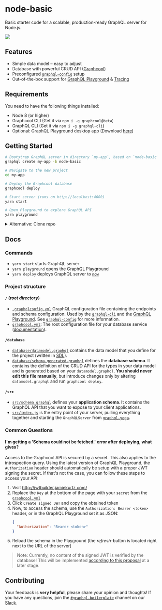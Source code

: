# node-basic

Basic starter code for a scalable, production-ready GraphQL server for Node.js.

![](https://imgur.com/LG6r1q1.png)

## Features

- Simple data model – easy to adjust
- Database with powerful CRUD API ([Graphcool](https://www.graph.cool/))
- Preconfigured [`graphql-config`](https://github.com/graphcool/graphql-config) setup
- Out-of-the-box support for [GraphQL Playground](https://github.com/graphcool/graphql-playground) & [Tracing](https://github.com/apollographql/apollo-tracing)

## Requirements

You need to have the following things installed:

* Node 8 (or higher)
* Graphcool CLI (Get it via `npm i -g graphcool@beta`)
* GraphQL CLI (Get it via `npm i -g graphql-cli`)
* Optional: GraphQL Playground desktop app (Download [here](https://github.com/graphcool/graphql-playground/releases))

## Getting Started

```sh
# Bootstrap GraphQL server in directory `my-app`, based on `node-basic` boilerplate
graphql create my-app -b node-basic

# Navigate to the new project
cd my-app

# Deploy the Graphcool database
graphcool deploy

# Start server (runs on http://localhost:4000)
yarn start

# Open Playground to explore GraphQL API
yarn playground
```

<details>
<summary>Alternative: Clone repo</summary>

```sh
# Clone the repo and navigate into project directory
git clone https://github.com/graphql-boilerplates/node-graphql-server.git
cd node-graphql-server/basic

# Deploy the Graphcool database
graphcool deploy

# Install node dependencies
yarn install

# Start server (runs on http://localhost:4000)
yarn start

# Open Playground to explore GraphQL API
yarn playground
```
</details>

## Docs

### Commands

* `yarn start` starts GraphQL server
* `yarn playground` opens the GraphQL Playground
* `yarn deploy` deploys GraphQL server to [`now`](https://now.sh)

### Project structure

#### `/` (_root directory_)

- [`.graphqlconfig.yml`](./.graphqlconfig.yml) GraphQL configuration file containing the endpoints and schema configuration. Used by the [`graphql-cli`](https://github.com/graphcool/graphql-cli) and the [GraphQL Playground](https://github.com/graphcool/graphql-playground). See [`graphql-config`](https://github.com/graphcool/graphql-config) for more information.
- [`graphcool.yml`](./graphcool.yml): The root configuration file for your database service ([documentation](https://www.graph.cool/docs/1.0/reference/graphcool.yml/overview-and-example-foatho8aip)).

#### `/database`

- [`database/datamodel.graphql`](./database/datamodel.graphql) contains the data model that you define for the project (written in [SDL](https://blog.graph.cool/graphql-sdl-schema-definition-language-6755bcb9ce51)).
- [`database/schema.generated.graphql`](./database/schema.generated.graphql) defines the **database schema**. It contains the definition of the CRUD API for the types in your data model and is generated based on your `datamodel.graphql`. **You should never edit this file manually**, but introduce changes only by altering `datamodel.graphql` and run `graphcool deploy`.

#### `/src`

- [`src/schema.graphql`](src/schema.graphql) defines your **application schema**. It contains the GraphQL API that you want to expose to your client applications.
- [`src/index.js`](src/index.js) is the entry point of your server, pulling everything together and starting the `GraphQLServer` from [`graphql-yoga`](https://github.com/graphcool/graphql-yoga).

### Common Questions

#### I'm getting a 'Schema could not be fetched.' error after deploying, what gives?

Access to the Graphcool API is secured by a secret. This also applies to the introspection query. Using the latest version of GraphQL Playground, the `Authorization` header should automatically be setup with a proper JWT signing the secret. If that's not the case, you can follow these steps to access your API:

1. Visit http://jwtbuilder.jamiekurtz.com/
1. Replace the `Key` at the bottom of the page with your `secret` from the [`graphcool.yml`](./graphcool.yml#L5)
1. Click `Create signed JWT` and copy the obtained token
1. Now, to access the schema, use the `Authorization: Bearer <token>` header, or in the GraphQL Playground set it as JSON:
    ```json
    {
      "Authorization": "Bearer <token>"
    }
    ```
1. Reload the schema in the Playground (the _refresh_-button is located right next to the URL of the server)

> Note: Currently, no content of the signed JWT is verified by the database! This will be implemented [according to this proposal](https://github.com/graphcool/framework/issues/1365) at a later stage.

## Contributing

Your feedback is **very helpful**, please share your opinion and thoughts! If you have any questions, join the [`#graphql-boilerplate`](https://graphcool.slack.com/messages/graphql-boilerplate) channel on our [Slack](https://graphcool.slack.com/).
